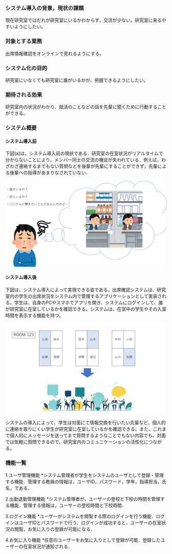 ### システム導入の背景，現状の課題
現在研究室ではだれが研究室にいるかわからず，交流が少ない。研究室に来るやすいようにしたい。

### 対象とする業務
出席情報確認をオンラインで見れるようにする。

### システム化の目的
研究室にいなくても研究室に誰がいるかが、把握できるようにしたい。

### 期待される効果
研究室内の状況がわかり、就活のことなどの話を先輩に聞くために行動することができる。

### システム概要

#### システム導入前
下図(a)は，システム導入前の現状である．研究室の在室状況がリアルタイムで分からないことにより，メンバー同士の交流の機会が失われている．例えば，わざわざ連絡するまでもない質問などを後輩が先輩にすることができず，先輩による後輩への指導があまりなされていない．

![(a)システム導入前.png](https://github.com/k-hattori22/AttendanceChecker/blob/main/(a)システム導入前.png "(a)システム導入前")

#### システム導入後
下図は、システム導入によって実現できる姿である。出席確認システムは、研究室内の学生の出席状況をシステム内で管理するアプリケーションとして実装される。学生は、自身のPCやスマホでアプリを開き、システムにログインして、誰が研究室に在室しているかを確認できる。システムは、在室中の学生やその入室時間を表示する機能を持つ。

![Image](https://github.com/k-hattori22/AttendanceChecker/blob/main/image1.jpg)

システムの導入によって、学生は対面にて情報交換を行いたい先輩など、個人的に連絡を取りにくい学生が研究室に在室しているかを確認できる。また、これまで個人的にメッセージを送ってまで質問するようなことでもない内容でも、対面では気軽に質問できるので、研究室内のコミュニケーションの活性化につながる。

### 機能一覧
1.ユーザ管理機能
    *システム管理者が学生をシステムのユーザとして登録・管理する機能．管理する教員の情報は，ユーザID，パスワード，学年，指導担当，氏名，である．

2.出勤退勤管理機能
    *システム管理者が，ユーザーの登校と下校の時間を管理する機能．管理する情報は，ユーザーの登校時間と下校時間．

3.ログイン機能
    *ユーザーがシステムを閲覧する際のログインを行う機能．ログインはユーザIDとパスワードで行う．ログインが成功すると，ユーザーの在室状況の閲覧，お気に入りの登録が可能になる．

4.お気に入り機能
    *任意のユーザーをお気に入りとして登録が可能．登録したユーザーの在室状況が通知される．

